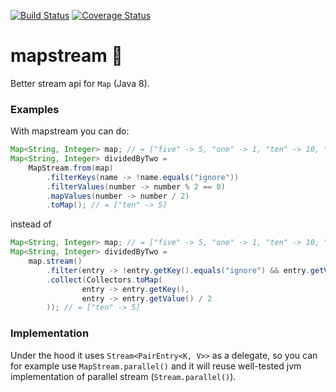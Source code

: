 [![Build Status](https://travis-ci.org/myhau/mapstream.svg?branch=master)](https://travis-ci.org/myhau/mapstream) [![Coverage Status](https://coveralls.io/repos/github/myhau/mapstream/badge.svg?branch=master)](https://coveralls.io/github/myhau/mapstream?branch=master)

# mapstream 🌊

Better stream api for `Map` (Java 8).

### Examples

With mapstream you can do:
```java
Map<String, Integer> map; // = ["five" -> 5, "one" -> 1, "ten" -> 10, "ignore" -> -10]  
Map<String, Integer> dividedByTwo = 
    MapStream.from(map)
        .filterKeys(name -> !name.equals("ignore"))
        .filterValues(number -> number % 2 == 0)
        .mapValues(number -> number / 2)
        .toMap(); // = ["ten" -> 5]
```

instead of 

```java
Map<String, Integer> map; // = ["five" -> 5, "one" -> 1, "ten" -> 10, "ignore" -> -10]
Map<String, Integer> dividedByTwo = 
    map.stream()
        .filter(entry -> !entry.getKey().equals("ignore") && entry.getValue() % 2 == 0)
        .collect(Collectors.toMap(
                entry -> entry.getKey(),
                entry -> entry.getValue() / 2
        )); // = ["ten" -> 5]
```

### Implementation


Under the hood it uses `Stream<PairEntry<K, V>>` as a delegate, so you can for example use `MapStream.parallel()` and it will reuse well-tested jvm implementation of parallel stream (`Stream.parallel()`).    

